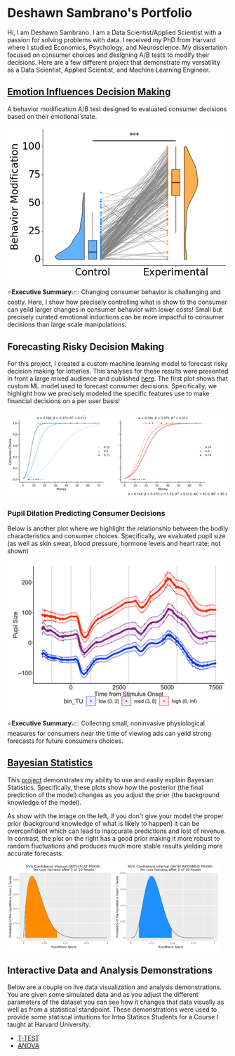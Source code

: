 # Deshawn Sambrano's Portfolio

Hi, I am Deshawn Sambrano. I am a Data Scientist/Applied Scientist with a passion for solving problems with data.
I received my PhD from Harvard where I studied Economics, Psychology, and Neuroscience. 
My dissertation focused on consumer choices and designing A/B tests to modify their decisions. 
Here are a few different project that demonstrate my versatility as a Data Scientist, Applied Scientist, and Machine Learning Engineer.

<!-- ${toc} -->

<!-- __TOC__ -->


## [Emotion Influences Decision Making](bayes/bayes.md)
<!-- ![](bayes/output_3_1.png) -->

A behavior modification A/B test designed to evaluated consumer decisions based on their emotional state.

![](assets/portfolio_selective_arousal_plot_sig.png)
<!-- <img src="assets/portfolio_selective_arousal_plot_sig.png" alt="drawing" style="width: 40vw;"/> -->


<!-- ![](bayes/output_3_1.png) This should be that manipulation graph from ambig images and just change titles etc and highlight  -->

⭐**Executive Summary**📈: Changing consumer behavior is challenging and costly. 
Here, I show how precisely controlling what is show to the consumer can yeild larger changes in consumer behavior with lower costs!
Small but precisely curated emotional inductions can be more impactful to consumer decisions than large scale manipulations.

<!-- ## [Forecasting Risky Decision Making](bayes/bayes.md) -->
## Forecasting Risky Decision Making

For this project, I created a custom machine learning model to forecast risky decision making for lotteries.
This analyses for these results were presented in front a large mixed audience and published [here]().
The first plot shows that custom ML model used to forecast consumer decisions.
Specifically, we highlight how we precisely modeled the specific features use to make financial decisions on a per user basis!

![](assets/portfolio_psychometric.png)


<!-- ![](bayes/output_3_1.png) This should be the graph of sigmoids (Ideally one where there are say 5 different sigmoids from the peeps) -->
<!-- For now including the psychometrics, but in reality I should probably grab anything that I have made and select later -->

### Pupil Dilation Predicting Consumer Decisions

Below is another plot where we highlight the relationship between the bodily characteristics and consumer choices.
Specifically, we evaluated pupil size (as well as skin sweat, blood pressure, hormone levels and heart rate; not shown)

![](assets/pupil.png)
<!-- ![](bayes/output_3_1.png) Should be able to graph one of the ones looking at pupil dilation and just show it here -->

<!-- I can add my pupil one here but in the mean time, adding one from Hao's paper: https://pubmed.ncbi.nlm.nih.gov/37382476/ -->
<!-- Also I want to redo the cortisol measurements one to highlight the profile instead of the delta -->

⭐**Executive Summary**📈: Collecting small, noninvasive physiological measures for consumers near the time of viewing ads can yeild strong forecasts for future consumers choices.

<!-- Small but precisely curated emotional inductions can be more impactful to consumer decisions than large scale manipulations. Changing consumer behavior is challenging and costly. Here I show how precisely controlling what is show to the consumer can yeild larger changes in consumer behavior with lower costs! -->

## [Bayesian Statistics](bayes/bayes.md)

This [project](bayes/bayes.md) demonstrates my ability to use and easily explain Bayesian Statistics.
Specifically, these plots show how the posterior (the final prediction of the model) changes as you adjust the prior (the background knowledge of the model).

As show with the image on the left, if you don't give your model the proper prior (background knowledge of what is likely to happen) it can be overconfident which can lead to inaccurate predictions and lost of revenue.
In contrast, the plot on the right has a good prior making it more robust to random fluctuations and produces much more stable results yielding more accurate forecasts.

<img src="bayes/output_3_1.png" alt="drawing" style="width: 25vw;"/>
<img src="bayes/output_6_1.png" alt="drawing" style="width: 25vw;"/>

## Interactive Data and Analysis Demonstrations

Below are a couple on live data visualization and analysis demonstrations. You are given some simulated data and as you adjust the different parameters of the dataset you can see how it changes that data visually as well as from a statistical standpoint. These demonstrations were used to provide some statiscal intuitions for Intro Statiscs Students for a Course I taught at Harvard University.

- [T-TEST](https://dsambrano.shinyapps.io/T-Test/)
- [ANOVA](https://dsambrano.shinyapps.io/ANOVA/)
